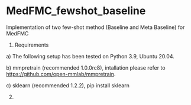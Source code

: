 # MedFMC_fewshot_baseline
Implementation of two few-shot method (Baseline and Meta Baseline) for MedFMC

1. Requirements

a) The following setup has been tested on Python 3.9, Ubuntu 20.04.

b) mmpretrain (recommended 1.0.0rc8), intallation please refer to https://github.com/open-mmlab/mmpretrain.

c) sklearn (recommended 1.2.2), pip install sklearn

2. 



